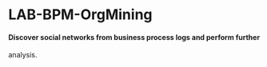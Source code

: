 # LAB-BPM-OrgMining
#### Discover social networks from business process logs and perform further
analysis.
